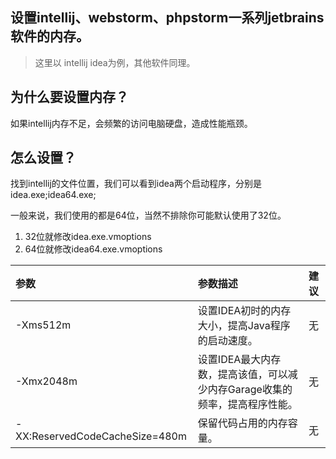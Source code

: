 ## 设置intellij、webstorm、phpstorm一系列jetbrains软件的内存。
> 这里以 intellij idea为例，其他软件同理。

## 为什么要设置内存？
如果intellij内存不足，会频繁的访问电脑硬盘，造成性能瓶颈。

## 怎么设置？
找到intellij的文件位置，我们可以看到idea两个启动程序，分别是idea.exe;idea64.exe;

一般来说，我们使用的都是64位，当然不排除你可能默认使用了32位。
1. 32位就修改idea.exe.vmoptions
2. 64位就修改idea64.exe.vmoptions

|参数|参数描述|建议|
| :--- | :--- | :--- |
|-Xms512m  |  设置IDEA初时的内存大小，提高Java程序的启动速度。 | 无|  
|-Xmx2048m  |  设置IDEA最大内存数，提高该值，可以减少内存Garage收集的频率，提高程序性能。| 无|  
|-XX:ReservedCodeCacheSize=480m	  |  保留代码占用的内存容量。| 无|  


	
	
